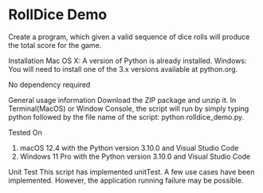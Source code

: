 # RollDice Demo
Create a program, which given a valid sequence of dice rolls will produce the total score for the game.

Installation
Mac OS X: A version of Python is already installed.
Windows: You will need to install one of the 3.x versions available at python.org.

No dependency required

General usage information
Download the ZIP package and unzip it.
In Terminal(MacOS) or Window Console, the script will run by simply typing python followed by the file name of the script: 
python rolldice_demo.py.

Tested On
 1. macOS 12.4 with the Python version 3.10.0 and Visual Studio Code
 2. Windows 11 Pro with the Python version 3.10.0 and Visual Studio Code
 
Unit Test
This script has implemented unitTest.
A few use cases have been implemented. However, the application running failure may be possible.
